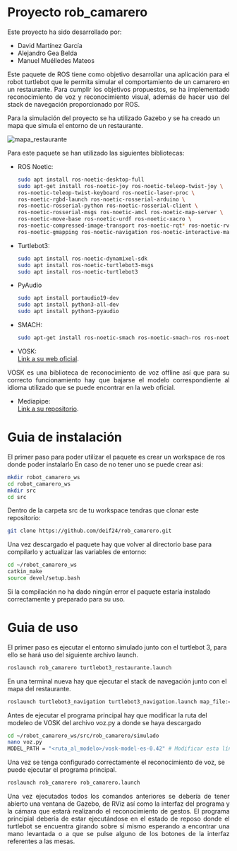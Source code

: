 # Proyecto rob_camarero 

Este proyecto ha sido desarrollado por:
- David Martínez García
- Alejandro Gea Belda
- Manuel Muélledes Mateos

<p align="justify">
Este paquete de ROS tiene como objetivo desarrollar una aplicación para el robot turtlebot que le permita simular el comportamiento de un camarero en un restaurante. Para cumplir los objetivos propuestos, se ha implementado reconocimiento de voz y reconocimiento visual, además de hacer uso del stack de navegación proporcionado por ROS.

Para la simulación del proyecto se ha utilizado Gazebo y se ha creado un mapa que simula el entorno de un restaurante.
</p>

![mapa_restaurante](https://github.com/user-attachments/assets/8e5e63cb-b373-4c24-aaaf-59e1ee866252)

Para este paquete se han utilizado las siguientes bibliotecas:
- ROS Noetic:
  ```bash
  sudo apt install ros-noetic-desktop-full
  sudo apt-get install ros-noetic-joy ros-noetic-teleop-twist-joy \
  ros-noetic-teleop-twist-keyboard ros-noetic-laser-proc \
  ros-noetic-rgbd-launch ros-noetic-rosserial-arduino \
  ros-noetic-rosserial-python ros-noetic-rosserial-client \
  ros-noetic-rosserial-msgs ros-noetic-amcl ros-noetic-map-server \
  ros-noetic-move-base ros-noetic-urdf ros-noetic-xacro \
  ros-noetic-compressed-image-transport ros-noetic-rqt* ros-noetic-rviz \
  ros-noetic-gmapping ros-noetic-navigation ros-noetic-interactive-markers
  ```
  
- Turtlebot3:
  ```bash
  sudo apt install ros-noetic-dynamixel-sdk
  sudo apt install ros-noetic-turtlebot3-msgs
  sudo apt install ros-noetic-turtlebot3
  ```
  
- PyAudio
  ```bash
  sudo apt install portaudio19-dev
  sudo apt install python3-all-dev
  sudo apt install python3-pyaudio
  ```
  
- SMACH:<br>
  ```bash
  sudo apt-get install ros-noetic-smach ros-noetic-smach-ros ros-noetic-executive-smach ros-noetic-smach-viewer
  ```
  
- VOSK:<br>
  [Link a su web oficial](https://alphacephei.com/vosk/).
<p align="justify">
VOSK es una biblioteca de reconocimiento de voz offline así que para su correcto funcionamiento hay que bajarse el modelo correspondiente al idioma utilizado que se puede encontrar en la web oficial.
</p>
  
- Mediapipe:<br>
  [Link a su repositorio](https://github.com/google-ai-edge/mediapipe).

# Guia de instalación
El primer paso para poder utilizar el paquete es crear un workspace de ros donde poder instalarlo
En caso de no tener uno se puede crear asi:
```bash
mkdir robot_camarero_ws
cd robot_camarero_ws
mkdir src
cd src
```
Dentro de la carpeta src de tu workspace tendras que clonar este repositorio:
```bash
git clone https://github.com/deif24/rob_camarero.git
```
Una vez descargado el paquete hay que volver al directorio base para compilarlo y actualizar las variables de entorno:
```bash
cd ~/robot_camarero_ws
catkin_make
source devel/setup.bash
```
Si la compilación no ha dado ningún error el paquete estaría instalado correctamente y preparado para su uso.

# Guia de uso
El primer paso es ejecutar el entorno simulado junto con el turtlebot 3, para ello se hará uso del siguiente archivo launch.
```bash
roslaunch rob_camarero turtlebot3_restaurante.launch
```
En una terminal nueva hay que ejecutar el stack de navegación junto con el mapa del restaurante.
```bash
roslaunch turtlebot3_navigation turtlebot3_navigation.launch map_file:=<ruta_al_ws>/src/rob_camarero/mapa_restaurante.yaml
```
Antes de ejecutar el programa principal hay que modificar la ruta del modeleo de VOSK del archivo voz.py a donde se haya descargado
```bash
cd ~/robot_camarero_ws/src/rob_camarero/simulado
nano voz.py
MODEL_PATH = "<ruta_al_modelo>/vosk-model-es-0.42" # Modificar esta línea de código
```
Una vez se tenga configurado correctamente el reconocimiento de voz, se puede ejecutar el programa principal.
```bash
roslaunch rob_camarero rob_camarero.launch
```
<p align="justify">
Una vez ejecutados todos los comandos anteriores se debería de tener abierto una ventana de Gazebo, de RViz así como la interfaz del programa y la cámara que estará realizando el reconocimiento de gestos. El programa principial debería de estar ejecutándose en el estado de reposo donde el turtlebot se encuentra girando sobre sí mismo esperando a encontrar una mano levantada o a que se pulse alguno de los botones de la interfaz referentes a las mesas.
</p>
